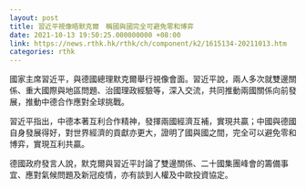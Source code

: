 ```yaml
---
layout: post
title: 習近平視像晤默克爾　稱國與國完全可避免零和博弈
date: 2021-10-13 19:50:25.000000000 +08:00
link: https://news.rthk.hk/rthk/ch/component/k2/1615134-20211013.htm
categories: rthk
---
```


國家主席習近平，與德國總理默克爾舉行視像會面。習近平說，兩人多次就雙邊關係、重大國際與地區問題、治國理政經驗等，深入交流，共同推動兩國關係向前發展，推動中德合作應對全球挑戰。

習近平指出，中德本著互利合作精神，發揮兩國經濟互補，實現共贏；中國與德國自身發展得好，對世界經濟的貢獻亦更大，證明了國與國之間，完全可以避免零和博弈，實現互利共贏。

德國政府發言人說，默克爾與習近平討論了雙邊關係、二十國集團峰會的籌備事宜、應對氣候問題及新冠疫情，亦有談到人權及中歐投資協定。
